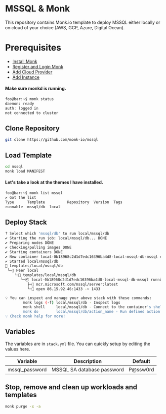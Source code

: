 # MSSQL & Monk

This repository contains Monk.io template to deploy MSSQL either locally or on cloud of your choice (AWS, GCP, Azure, Digital Ocean).

# Prerequisites

- [Install Monk](https://docs.monk.io/docs/get-monk)
- [Register and Login Monk](https://docs.monk.io/docs/acc-and-auth)
- [Add Cloud Provider](https://docs.monk.io/docs/cloud-provider)
- [Add Instance](https://docs.monk.io/docs/multi-cloud)

#### Make sure monkd is running.

```bash
foo@bar:~$ monk status
daemon: ready
auth: logged in
not connected to cluster
```

## Clone Repository

```bash
git clone https://github.com/monk-io/mssql
```

## Load Template

```bash
cd mssql
monk load MANIFEST
```

#### Let's take a look at the themes I have installed.

```bash
foo@bar:~$ monk list mssql
✔ Got the list
Type      Template          Repository  Version  Tags
runnable  mssql/db  local       -        -
```

## Deploy Stack

```bash
? Select which 'mssql/db' to run local/mssql/db
✔ Starting the run job: local/mssql/db... DONE
✔ Preparing nodes DONE
✔ Checking/pulling images DONE
✔ Starting containers DONE
✔ New container local-0b18968c2d1d7edc16396ba4d8-local-mssql-db-mssql created DONE
✔ Started local/mssql/db
🔩 templates/local/mssql/db
 └─🧊 Peer local
    └─🔩 templates/local/mssql/db
       └─📦 local-0b18968c2d1d7edc16396ba4d8-local-mssql-db-mssql running
          ├─🧩 mcr.microsoft.com/mssql/server:latest
          └─🔌 open 86.15.92.46:1433 -> 1433

💡 You can inspect and manage your above stack with these commands:
        monk logs (-f) local/mssql/db - Inspect logs
        monk shell     local/mssql/db - Connect to the container's shell
        monk do        local/mssql/db/action_name - Run defined action (if exists)
💡 Check monk help for more!
```

## Variables

The variables are in `stack.yml` file. You can quickly setup by editing the values here.

| Variable       | Description                | Default  |
| -------------- | -------------------------- | -------- |
| mssql_password | MSSQL SA database password | P@ssw0rd |

## Stop, remove and clean up workloads and templates

```bash
monk purge -x -a
```
